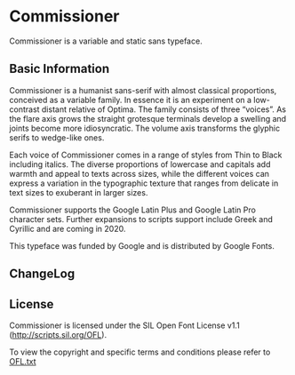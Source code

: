 # Commissioner
Commissioner is a variable and static sans typeface.

## Basic Information
Commissioner is a humanist sans-serif with almost classical proportions, conceived as a variable family. In essence it is an experiment on a low-contrast distant relative of Optima. The family consists of three “voices”. As the flare axis grows the straight grotesque terminals develop a swelling and joints become more idiosyncratic. The volume axis transforms the glyphic serifs to wedge-like ones. 

Each voice of Commissioner comes in a range of styles from Thin to Black including italics. The diverse proportions of lowercase and capitals add warmth and appeal to texts across sizes, while the different voices can express a variation in the typographic texture that ranges from delicate in text sizes to exuberant in larger sizes. 

Commissioner supports the Google Latin Plus and Google Latin Pro character sets.
Further expansions to scripts support include Greek and Cyrillic and are coming in 2020.

This typeface was funded by Google and is distributed by Google Fonts.

## ChangeLog

## License

Commissioner is licensed under the SIL Open Font License v1.1 (<http://scripts.sil.org/OFL>).

To view the copyright and specific terms and conditions please refer to [OFL.txt](https://github.com/kosbarts/Commissioner/blob/master/OFL.txt)
